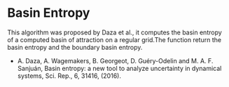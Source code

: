 # Basin Entropy

This algorithm was proposed by Daza et al., it computes the basin entropy of a computed basin of attraction on a regular grid.The function return the basin entropy and the boundary basin entropy.


* A. Daza, A. Wagemakers, B. Georgeot, D. Guéry-Odelin and M. A. F. Sanjuán, Basin entropy: a new tool to analyze uncertainty in dynamical systems, Sci. Rep., 6, 31416, (2016).
